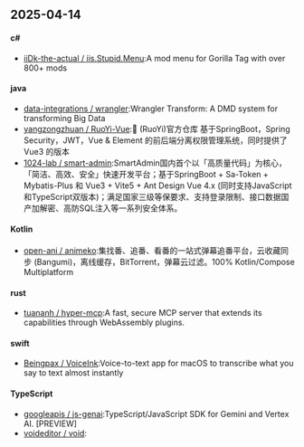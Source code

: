 ## 2025-04-14
#### c#
* [iiDk-the-actual / iis.Stupid.Menu](https://github.com/iiDk-the-actual/iis.Stupid.Menu):A mod menu for Gorilla Tag with over 800+ mods
#### java
* [data-integrations / wrangler](https://github.com/data-integrations/wrangler):Wrangler Transform: A DMD system for transforming Big Data
* [yangzongzhuan / RuoYi-Vue](https://github.com/yangzongzhuan/RuoYi-Vue):🎉 (RuoYi)官方仓库 基于SpringBoot，Spring Security，JWT，Vue & Element 的前后端分离权限管理系统，同时提供了 Vue3 的版本
* [1024-lab / smart-admin](https://github.com/1024-lab/smart-admin):SmartAdmin国内首个以「高质量代码」为核心，「简洁、高效、安全」快速开发平台；基于SpringBoot + Sa-Token + Mybatis-Plus 和 Vue3 + Vite5 + Ant Design Vue 4.x (同时支持JavaScript和TypeScript双版本)；满足国家三级等保要求、支持登录限制、接口数据国产加解密、高防SQL注入等一系列安全体系。
#### Kotlin
* [open-ani / animeko](https://github.com/open-ani/animeko):集找番、追番、看番的一站式弹幕追番平台，云收藏同步 (Bangumi)，离线缓存，BitTorrent，弹幕云过滤。100% Kotlin/Compose Multiplatform
#### rust
* [tuananh / hyper-mcp](https://github.com/tuananh/hyper-mcp):A fast, secure MCP server that extends its capabilities through WebAssembly plugins.
#### swift
* [Beingpax / VoiceInk](https://github.com/Beingpax/VoiceInk):Voice-to-text app for macOS to transcribe what you say to text almost instantly
#### TypeScript
* [googleapis / js-genai](https://github.com/googleapis/js-genai):TypeScript/JavaScript SDK for Gemini and Vertex AI. [PREVIEW]
* [voideditor / void](https://github.com/voideditor/void):

